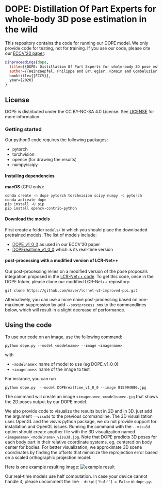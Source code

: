 # DOPE: Distillation Of Part Experts for whole-body 3D pose estimation in the wild

This repository contains the code for running our DOPE model.
We only provide code for testing, not for training.
If you use our code, please cite our [ECCV'20 paper](https://www.ecva.net/papers/eccv_2020/papers_ECCV/papers/123710375.pdf):

```bibtex
@inproceedings{dope,
  title={{DOPE: Distillation Of Part Experts for whole-body 3D pose estimation in the wild}},
  author={{Weinzaepfel, Philippe and Br\'egier, Romain and Combaluzier, Hadrien and Leroy, Vincent and Rogez, Gr\'egory},
  booktitle={{ECCV}},
  year={2020}
}
```

## License

DOPE is distributed under the CC BY-NC-SA 4.0 License. See [LICENSE](LICENSE) for more information.

### Getting started

Our python3 code requires the following packages:
* pytorch
* torchvision
* opencv (for drawing the results)
* numpy/scipy

#### Installing dependencies

**macOS** (CPU only):

```
conda create -n dope pytorch torchvision scipy numpy -c pytorch
conda activate dope
pip install -U pip
pip install opencv-contrib-python
```


#### Download the models

First create a folder `models/` in which you should place the downloaded pretrained models.
The list of models include:
* [DOPE_v1_0_0](http://download.europe.naverlabs.com/ComputerVision/DOPE_models/DOPE_v1_0_0.pth.tgz) as used in our ECCV'20 paper
* [DOPErealtime_v1_0_0](http://download.europe.naverlabs.com/ComputerVision/DOPE_models/DOPErealtime_v1_0_0.pth.tgz) which is its real-time version

#### post-processing with a modified version of LCR-Net++

Our post-processing relies on a modified version of the pose proposals integration proposed in the [LCR-Net++ code](https://thoth.inrialpes.fr/src/LCR-Net/).
To get this code, once in the DOPE folder, please clone our modified LCR-Net++ repository:
```
git clone https://github.com/naver/lcrnet-v2-improved-ppi.git
```

Alternatively, you can use a more naive post-processing based on non-maximum suppression by add `--postprocess nms` to the commandlines below, which will result in a slight decrease of performance.


## Using the code

To use our code on an image, use the following command:

```
python dope.py --model <modelname> --image <imagename>
```

with
* `<modelname>`: name of model to use (eg DOPE_v1_0_0)
* `<imagename>`: name of the image to test

For instance, you can run
```
python dope.py  --model DOPErealtime_v1_0_0 --image 015994080.jpg
```

The command will create an image `<imagename>_<modelname>.jpg` that shows the 2D poses output by our DOPE model.

We also provide code to visualize the results but in 2D and in 3D, just add the argument `--visu3d` to the previous commandline.
The 3D visualization uses OpenGL and the visvis python package, we do not provide support for installation and OpenGL issues.
Running the command with the `--visu3d` option should create another file with the 3D visualization named `<imagename>_<modelname>_visu3d.jpg`.
Note that DOPE predicts 3D poses for each body part in their relative coordinate systems, eg, centered on body center for bodies.
For better visualization, we approximate 3D scene coordinates by finding the offsets that minimize the reprojection error based on a scaled orthographic projection model.

Here is one example resulting image:
![example result](example_result.jpg)

Our real-time models use half computation. In case your device cannot handle it, please uncomment the line `  #ckpt['half'] = False` in `dope.py`.


